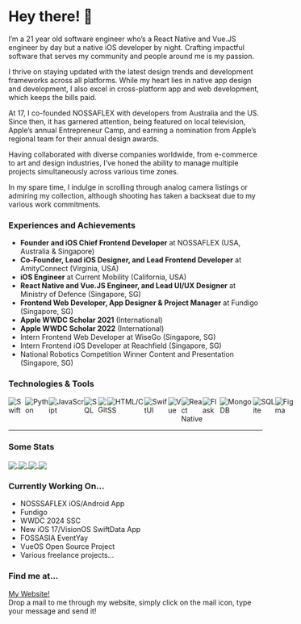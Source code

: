 # Hey there! 👋
I’m a 21 year old software engineer who’s a React Native and Vue.JS engineer by day but a native iOS developer by night. Crafting impactful software that serves my community and people around me is my passion.

I thrive on staying updated with the latest design trends and development frameworks across all platforms. While my heart lies in native app design and development, I also excel in cross-platform app and web development, which keeps the bills paid.

At 17, I co-founded NOSSAFLEX with developers from Australia and the US. Since then, it has garnered attention, being featured on local television, Apple’s annual Entrepreneur Camp, and earning a nomination from Apple’s regional team for their annual design awards.

Having collaborated with diverse companies worldwide, from e-commerce to art and design industries, I've honed the ability to manage multiple projects simultaneously across various time zones.

In my spare time, I indulge in scrolling through analog camera listings or admiring my collection, although shooting has taken a backseat due to my various work commitments.

### Experiences and Achievements
- **Founder and iOS Chief Frontend Developer** at NOSSAFLEX (USA, Australia & Singapore)
- **Co-Founder, Lead iOS Designer, and Lead Frontend Developer** at AmityConnect (Virginia, USA)
- **iOS Engineer** at Current Mobility (California, USA)
- **React Native and Vue.JS Engineer, and Lead UI/UX Designer** at Ministry of Defence (Singapore, SG)
- **Frontend Web Developer, App Designer & Project Manager** at Fundigo (Singapore, SG)
- **Apple WWDC Scholar 2021** (International)
- **Apple WWDC Scholar 2022** (International)
- Intern Frontend Web Developer at WiseGo (Singapore, SG)
- Intern Frontend iOS Developer at Reachfield (Singapore, SG)
- National Robotics Competition Winner Content and Presentation (Singapore, SG)

### Technologies & Tools
<div style="display: flex">
  <img alt="Swift" src="https://img.shields.io/badge/-Swift-orange"/>
  <img alt="Python" src="https://img.shields.io/badge/-Python-blue"/>
  <img alt="JavaScript" src="https://img.shields.io/badge/-Javascript-yellow" />
  <img alt="SQL" src="https://img.shields.io/badge/-SQL-lightgrey" />
  <img alt="Git" src="https://img.shields.io/badge/-Git-critical" />
  <img alt="HTML/CSS" src="https://img.shields.io/badge/-HTML%2FCSS-yellowgreen" />
  <img alt="SwiftUI" src="https://img.shields.io/badge/-SwiftUI-3e8bc3" />
  <img alt="Vue" src="https://img.shields.io/badge/-VueJS-61b083" />
  <img alt="React Native" src="https://img.shields.io/badge/-React Native-yellow" />
  <img alt="Flask" src="https://img.shields.io/badge/-Flask-406893" />
  <img alt="MongoDB" src="https://img.shields.io/badge/-MongoDB-4ca158" />
  <img alt="SQLite" src="https://img.shields.io/badge/-SQLite-64a2c9" />
  <img alt="Figma" src="https://img.shields.io/badge/-Figma-8c5aee" />
</div>
<hr>

### Some Stats
<a href="https://donchia.tech">
  <img align="center" src="https://github-readme-stats.vercel.app/api?username=DonChiaQE&show_icons=true" />
</a>
<a href="https://donchia.tech">
  <img align="center" src="https://github-readme-stats.vercel.app/api/top-langs/?username=DonChiaQE&langs_count=7&exclude_repo=marketplace&layout=compact" />
</a>
<a href="https://github.com/dhs17y2adonchia/win95">
  <img align="center" src="https://github-readme-stats.vercel.app/api/pin/?username=DonChiaQE&repo=win95" />
</a>
<a href="https://github.com/zaydek/duomo">
  <img align="center" src="https://github-readme-stats.vercel.app/api/pin/?username=DonChiaQE&repo=duomo" />
</a>

### Currently Working On...
- NOSSSAFLEX iOS/Android App
- Fundigo
- WWDC 2024 SSC
- New iOS 17/VisionOS SwiftData App
- FOSSASIA EventYay
- VueOS Open Source Project
- Various freelance projects...

### Find me at...
[My Website!](https://www.donchia.tech) <br>
Drop a mail to me through my website, simply click on the mail icon, type your message and send it!

<!--
**dhs17y2adonchia/dhs17y2adonchia** is a ✨ _special_ ✨ repository because its `README.md` (this file) appears on your GitHub profile.

Here are some ideas to get you started:

- 🔭 I’m currently working on ...
- 🌱 I’m currently learning ...
- 👯 I’m looking to collaborate on ...
- 🤔 I’m looking for help with ...
- 💬 Ask me about ...
- 📫 How to reach me: ...
- 😄 Pronouns: ...
- ⚡ Fun fact: ...
-->
